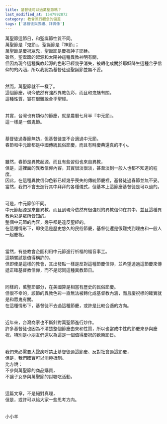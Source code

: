 ```yaml
---
title: 基督徒可以過萬聖節嗎？
last_modified_at: 1547992872
category: 教會流行觀念的偏差
tags: ['基督徒與喪禮、拜偶像']
---
```


萬聖節這節日，和聖誕節性質不同。<br>萬聖節是『鬼節』，聖誕節是『神節』；<br>萬聖節是慶祝眾鬼，聖誕節是慶祝神子耶穌。<br><!--more-->雖然，聖誕節的起源和太陽神這種異教神明有關，<br>但因為現今這種異教起源的色彩已經幾乎消失，被轉化成關於耶穌降生這種合乎信仰的的內涵，所以我認為基督徒過聖誕節並無不妥。<br><br><br>然而，萬聖節就不一樣了。<br>這個節慶，現今依然有強烈異教色彩，而且和鬼魅有關。<br>這種性質，實在很難說合乎聖經。<br><br><br>其實，台灣也有類似的節慶，就是農曆七月半『中元節』。<br>這一樣是一個鬼節。<br><br><br>基督徒過春節無妨，但基督徒並不合適過中元節。<br>春節和中元節都是中國傳統民俗節慶，而且有時慶典還真的不小。<br><br><br>雖然，春節是異教起源，而且有些習俗也來自異教，<br>但是，這裡面的異教信仰內容，其實很淡很淡，甚至淡到一般人也都不知道的程度。<br>因此，在這種異教信仰色彩已經幾乎喪失的傳統節慶裡，基督徒過春節並無不妥。<br>當然，我們不會去進行其中拜拜的各種儀式，但基本上這節慶基督徒是可以過的。<br><br><br>可是，中元節卻不同。<br>中元節起源是來自異教，而且到現今依然有很強烈的異教信仰在其中，並且這種異教色彩是眾所皆知的。<br>整個中元節的內容，幾乎都是違反聖經的。<br>在這種情形下，即使這是歷史悠久的民俗節慶，基督徒還是很難找到理由和一般人一起慶祝。<br><br><br>當然，有些教會企圖利用中元節進行祈福的福音事工。<br>這類嘗試是值得稱許的。<br>但即使是這樣的教會，其出發點一樣是反對這種節慶信仰，並希望透過這節慶來傳遞正確基督教信仰，而不是認同這種異教節日。<br><br><br>同樣的，萬聖節部分，在美國算是相當有歷史的民俗節慶。<br>但很不幸的，該節的異教色彩一直無法被轉化成基督教內涵，而且慶祝標的確實就是和眾鬼有關。<br>在這種情形下，基督徒不去過這種節慶，或許是比較合適的方向。<br><br><br>近年來，台灣商家也不斷針對萬聖節進行炒作。<br>許多基督徒也因為不清楚整個節慶由來和性質，所以也當成中性的節慶來參與慶祝，特別是小朋友們還以為這是一個值得慶祝的歡樂節日。<br><br><br>我們未必需要大聲疾呼禁止基督徒過這節慶、反對社會過這節慶，<br>但是，我們確實可以消極抵制。<br>比方說：<br>不參與萬聖節的商品購買，<br>不讓子女參與萬聖節的討糖吃活動。<br><br><br>這篇文章，不是絕對真理，<br>但是，或許可以給大家一些思考方向。<br><br><br>小小羊<br>


